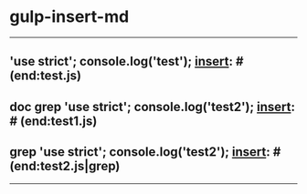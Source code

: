# gulp-insert-md

---
[insert]: # (start:test.js)
'use strict';
console.log('test');
[insert]: # (end:test.js)
---
[insert]: # (start:test1.js|grep|doc)
doc
grep
'use strict';
console.log('test2');
[insert]: # (end:test1.js)
---
[insert]: # (start:test2.js)
grep
'use strict';
console.log('test2');
[insert]: # (end:test2.js|grep)
---
[insert]: # (start:test3.js)

[insert]: # (end:test3.js)
---
